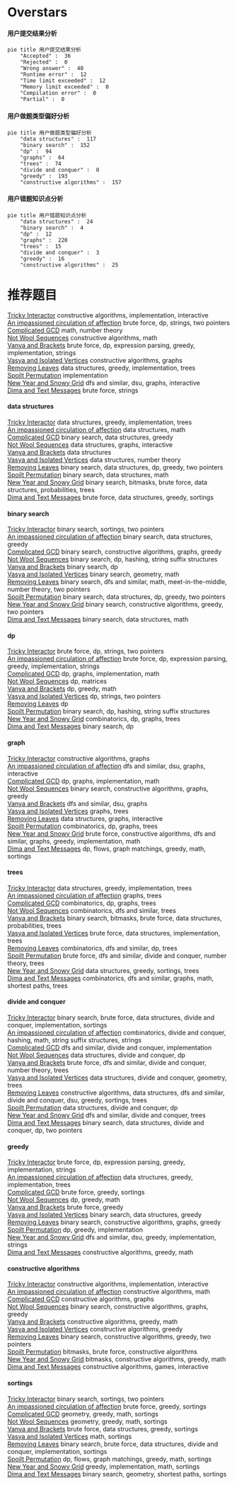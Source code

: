 # Overstars
<!-- tabs:start -->
#### **用户提交结果分析**

```mermaid
pie title 用户提交结果分析
    "Accepted" :  36
    "Rejected" :  0
    "Wrong answer" :  40
    "Runtime error" :  12
    "Time limit exceeded" :  12
    "Memory limit exceeded" :  0
    "Compilation error" :  0
    "Partial" :  0
```
#### **用户做题类型偏好分析**

```mermaid
pie title 用户做题类型偏好分析
    "data structures" :  117
    "binary search" :  152
    "dp" :  94
    "graphs" :  64
    "trees" :  74
    "divide and conquer" :  0
    "greedy" :  193
    "constructive algorithms" :  157
```
#### **用户错题知识点分析**

```mermaid
pie title 用户错题知识点分析
    "data structures" :  24
    "binary search" :  4
    "dp" :  12
    "graphs" :  220
    "trees" :  15
    "divide and conquer" :  3
    "greedy" :  16
    "constructive algorithms" :  25
```
<!-- tabs:end -->
# 推荐题目
[Tricky Interactor](http://codeforces.com/problemset/problem/1081/F)		constructive algorithms,
                        implementation,
                        interactive		  
[An impassioned circulation of affection](http://codeforces.com/problemset/problem/814/C)		brute force,
                        dp,
                        strings,
                        two pointers		  
[Complicated GCD](http://codeforces.com/problemset/problem/664/A)		math,
                        number theory		  
[Not Wool Sequences](http://codeforces.com/problemset/problem/238/A)		constructive algorithms,
                        math		  
[Vanya and Brackets](http://codeforces.com/problemset/problem/552/E)		brute force,
                        dp,
                        expression parsing,
                        greedy,
                        implementation,
                        strings		  
[Vasya and Isolated Vertices](http://codeforces.com/problemset/problem/1065/B)		constructive algorithms,
                        graphs		  
[Removing Leaves](http://codeforces.com/problemset/problem/1385/F)		data structures,
                        greedy,
                        implementation,
                        trees		  
[Spoilt Permutation](http://codeforces.com/problemset/problem/56/B)		implementation		  
[New Year and Snowy Grid](http://codeforces.com/problemset/problem/750/H)		dfs and similar,
                        dsu,
                        graphs,
                        interactive		  
[Dima and Text Messages](http://codeforces.com/problemset/problem/358/B)		brute force,
                        strings		  
<!-- tabs:start -->
#### **data structures**
[Tricky Interactor](http://codeforces.com/problemset/problem/1385/F)		data structures,
                        greedy,
                        implementation,
                        trees		  
[An impassioned circulation of affection](http://codeforces.com/problemset/problem/701/B)		data structures,
                        math		  
[Complicated GCD](http://codeforces.com/problemset/problem/1251/E2)		binary search,
                        data structures,
                        greedy		  
[Not Wool Sequences](http://codeforces.com/problemset/problem/1499/G)		data structures,
                        graphs,
                        interactive		  
[Vanya and Brackets](http://codeforces.com/problemset/problem/575/I)		data structures		  
[Vasya and Isolated Vertices](http://codeforces.com/problemset/problem/914/D)		data structures,
                        number theory		  
[Removing Leaves](http://codeforces.com/problemset/problem/1492/C)		binary search,
                        data structures,
                        dp,
                        greedy,
                        two pointers		  
[Spoilt Permutation](http://codeforces.com/problemset/problem/1490/G)		binary search,
                        data structures,
                        math		  
[New Year and Snowy Grid](http://codeforces.com/problemset/problem/1479/D)		binary search,
                        bitmasks,
                        brute force,
                        data structures,
                        probabilities,
                        trees		  
[Dima and Text Messages](http://codeforces.com/problemset/problem/1497/A)		brute force,
                        data structures,
                        greedy,
                        sortings		  
#### **binary search**
[Tricky Interactor](http://codeforces.com/problemset/problem/1166/C)		binary search,
                        sortings,
                        two pointers		  
[An impassioned circulation of affection](http://codeforces.com/problemset/problem/1251/E2)		binary search,
                        data structures,
                        greedy		  
[Complicated GCD](http://codeforces.com/problemset/problem/232/A)		binary search,
                        constructive algorithms,
                        graphs,
                        greedy		  
[Not Wool Sequences](http://codeforces.com/problemset/problem/822/E)		binary search,
                        dp,
                        hashing,
                        string suffix structures		  
[Vanya and Brackets](https://codeforces.com/contest/1247/problem/E)		binary search,
                        dp		  
[Vasya and Isolated Vertices](http://codeforces.com/problemset/problem/1100/C)		binary search,
                        geometry,
                        math		  
[Removing Leaves](http://codeforces.com/problemset/problem/912/E)		binary search,
                        dfs and similar,
                        math,
                        meet-in-the-middle,
                        number theory,
                        two pointers		  
[Spoilt Permutation](http://codeforces.com/problemset/problem/1492/C)		binary search,
                        data structures,
                        dp,
                        greedy,
                        two pointers		  
[New Year and Snowy Grid](http://codeforces.com/problemset/problem/1463/D)		binary search,
                        constructive algorithms,
                        greedy,
                        two pointers		  
[Dima and Text Messages](http://codeforces.com/problemset/problem/1490/G)		binary search,
                        data structures,
                        math		  
#### **dp**
[Tricky Interactor](http://codeforces.com/problemset/problem/814/C)		brute force,
                        dp,
                        strings,
                        two pointers		  
[An impassioned circulation of affection](http://codeforces.com/problemset/problem/552/E)		brute force,
                        dp,
                        expression parsing,
                        greedy,
                        implementation,
                        strings		  
[Complicated GCD](http://codeforces.com/problemset/problem/704/C)		dp,
                        graphs,
                        implementation,
                        math		  
[Not Wool Sequences](http://codeforces.com/problemset/problem/225/C)		dp,
                        matrices		  
[Vanya and Brackets](http://codeforces.com/problemset/problem/1040/B)		dp,
                        greedy,
                        math		  
[Vasya and Isolated Vertices](http://codeforces.com/problemset/problem/386/C)		dp,
                        strings,
                        two pointers		  
[Removing Leaves](http://codeforces.com/problemset/problem/180/C)		dp		  
[Spoilt Permutation](http://codeforces.com/problemset/problem/822/E)		binary search,
                        dp,
                        hashing,
                        string suffix structures		  
[New Year and Snowy Grid](http://codeforces.com/problemset/problem/830/D)		combinatorics,
                        dp,
                        graphs,
                        trees		  
[Dima and Text Messages](https://codeforces.com/contest/1247/problem/E)		binary search,
                        dp		  
#### **graph**
[Tricky Interactor](http://codeforces.com/problemset/problem/1065/B)		constructive algorithms,
                        graphs		  
[An impassioned circulation of affection](http://codeforces.com/problemset/problem/750/H)		dfs and similar,
                        dsu,
                        graphs,
                        interactive		  
[Complicated GCD](http://codeforces.com/problemset/problem/704/C)		dp,
                        graphs,
                        implementation,
                        math		  
[Not Wool Sequences](http://codeforces.com/problemset/problem/232/A)		binary search,
                        constructive algorithms,
                        graphs,
                        greedy		  
[Vanya and Brackets](http://codeforces.com/problemset/problem/1167/C)		dfs and similar,
                        dsu,
                        graphs		  
[Vasya and Isolated Vertices](http://codeforces.com/problemset/problem/1184/E1)		graphs,
                        trees		  
[Removing Leaves](http://codeforces.com/problemset/problem/1499/G)		data structures,
                        graphs,
                        interactive		  
[Spoilt Permutation](http://codeforces.com/problemset/problem/830/D)		combinatorics,
                        dp,
                        graphs,
                        trees		  
[New Year and Snowy Grid](http://codeforces.com/problemset/problem/1487/C)		brute force,
                        constructive algorithms,
                        dfs and similar,
                        graphs,
                        greedy,
                        implementation,
                        math		  
[Dima and Text Messages](http://codeforces.com/problemset/problem/1437/C)		dp,
                        flows,
                        graph matchings,
                        greedy,
                        math,
                        sortings		  
#### **trees**
[Tricky Interactor](http://codeforces.com/problemset/problem/1385/F)		data structures,
                        greedy,
                        implementation,
                        trees		  
[An impassioned circulation of affection](http://codeforces.com/problemset/problem/1184/E1)		graphs,
                        trees		  
[Complicated GCD](http://codeforces.com/problemset/problem/830/D)		combinatorics,
                        dp,
                        graphs,
                        trees		  
[Not Wool Sequences](http://codeforces.com/problemset/problem/288/D)		combinatorics,
                        dfs and similar,
                        trees		  
[Vanya and Brackets](http://codeforces.com/problemset/problem/1479/D)		binary search,
                        bitmasks,
                        brute force,
                        data structures,
                        probabilities,
                        trees		  
[Vasya and Isolated Vertices](http://codeforces.com/problemset/problem/1511/C)		brute force,
                        data structures,
                        implementation,
                        trees		  
[Removing Leaves](http://codeforces.com/problemset/problem/1499/F)		combinatorics,
                        dfs and similar,
                        dp,
                        trees		  
[Spoilt Permutation](http://codeforces.com/problemset/problem/1491/E)		brute force,
                        dfs and similar,
                        divide and conquer,
                        number theory,
                        trees		  
[New Year and Snowy Grid](http://codeforces.com/problemset/problem/1466/D)		data structures,
                        greedy,
                        sortings,
                        trees		  
[Dima and Text Messages](http://codeforces.com/problemset/problem/1495/D)		combinatorics,
                        dfs and similar,
                        graphs,
                        math,
                        shortest paths,
                        trees		  
#### **divide and conquer**
[Tricky Interactor](http://codeforces.com/problemset/problem/1461/D)		binary search,
                        brute force,
                        data structures,
                        divide and conquer,
                        implementation,
                        sortings		  
[An impassioned circulation of affection](http://codeforces.com/problemset/problem/1466/G)		combinatorics,
                        divide and conquer,
                        hashing,
                        math,
                        string suffix structures,
                        strings		  
[Complicated GCD](http://codeforces.com/problemset/problem/1490/D)		dfs and similar,
                        divide and conquer,
                        implementation		  
[Not Wool Sequences](https://codeforces.com/contest/1483/problem/C)		data structures,
                        divide and conquer,
                        dp		  
[Vanya and Brackets](http://codeforces.com/problemset/problem/1491/E)		brute force,
                        dfs and similar,
                        divide and conquer,
                        number theory,
                        trees		  
[Vasya and Isolated Vertices](http://codeforces.com/problemset/problem/1303/G)		data structures,
                        divide and conquer,
                        geometry,
                        trees		  
[Removing Leaves](http://codeforces.com/problemset/problem/1494/D)		constructive algorithms,
                        data structures,
                        dfs and similar,
                        divide and conquer,
                        dsu,
                        greedy,
                        sortings,
                        trees		  
[Spoilt Permutation](http://codeforces.com/problemset/problem/1482/E)		data structures,
                        divide and conquer,
                        dp		  
[New Year and Snowy Grid](http://codeforces.com/problemset/problem/566/C)		dfs and similar,
                        divide and conquer,
                        trees		  
[Dima and Text Messages](http://codeforces.com/problemset/problem/1428/F)		binary search,
                        data structures,
                        divide and conquer,
                        dp,
                        two pointers		  
#### **greedy**
[Tricky Interactor](http://codeforces.com/problemset/problem/552/E)		brute force,
                        dp,
                        expression parsing,
                        greedy,
                        implementation,
                        strings		  
[An impassioned circulation of affection](http://codeforces.com/problemset/problem/1385/F)		data structures,
                        greedy,
                        implementation,
                        trees		  
[Complicated GCD](http://codeforces.com/problemset/problem/912/C)		brute force,
                        greedy,
                        sortings		  
[Not Wool Sequences](http://codeforces.com/problemset/problem/1040/B)		dp,
                        greedy,
                        math		  
[Vanya and Brackets](http://codeforces.com/problemset/problem/578/B)		brute force,
                        greedy		  
[Vasya and Isolated Vertices](http://codeforces.com/problemset/problem/1251/E2)		binary search,
                        data structures,
                        greedy		  
[Removing Leaves](http://codeforces.com/problemset/problem/232/A)		binary search,
                        constructive algorithms,
                        graphs,
                        greedy		  
[Spoilt Permutation](https://codeforces.com/contest/1397/problem/E)		dp,
                        greedy,
                        implementation		  
[New Year and Snowy Grid](http://codeforces.com/problemset/problem/1332/C)		dfs and similar,
                        dsu,
                        greedy,
                        implementation,
                        strings		  
[Dima and Text Messages](http://codeforces.com/problemset/problem/1353/A)		constructive algorithms,
                        greedy,
                        math		  
#### **constructive algorithms**
[Tricky Interactor](http://codeforces.com/problemset/problem/1081/F)		constructive algorithms,
                        implementation,
                        interactive		  
[An impassioned circulation of affection](http://codeforces.com/problemset/problem/238/A)		constructive algorithms,
                        math		  
[Complicated GCD](http://codeforces.com/problemset/problem/1065/B)		constructive algorithms,
                        graphs		  
[Not Wool Sequences](http://codeforces.com/problemset/problem/232/A)		binary search,
                        constructive algorithms,
                        graphs,
                        greedy		  
[Vanya and Brackets](http://codeforces.com/problemset/problem/1353/A)		constructive algorithms,
                        greedy,
                        math		  
[Vasya and Isolated Vertices](http://codeforces.com/problemset/problem/1493/A)		constructive algorithms,
                        greedy		  
[Removing Leaves](http://codeforces.com/problemset/problem/1463/D)		binary search,
                        constructive algorithms,
                        greedy,
                        two pointers		  
[Spoilt Permutation](https://codeforces.com/contest/1456/problem/B)		bitmasks,
                        brute force,
                        constructive algorithms		  
[New Year and Snowy Grid](http://codeforces.com/problemset/problem/1492/D)		bitmasks,
                        constructive algorithms,
                        greedy,
                        math		  
[Dima and Text Messages](https://codeforces.com/contest/1504/problem/D)		constructive algorithms,
                        games,
                        interactive		  
#### **sortings**
[Tricky Interactor](http://codeforces.com/problemset/problem/1166/C)		binary search,
                        sortings,
                        two pointers		  
[An impassioned circulation of affection](http://codeforces.com/problemset/problem/912/C)		brute force,
                        greedy,
                        sortings		  
[Complicated GCD](https://codeforces.com/contest/1496/problem/C)		geometry,
                        greedy,
                        math,
                        sortings		  
[Not Wool Sequences](http://codeforces.com/problemset/problem/1495/A)		geometry,
                        greedy,
                        math,
                        sortings		  
[Vanya and Brackets](http://codeforces.com/problemset/problem/1497/A)		brute force,
                        data structures,
                        greedy,
                        sortings		  
[Vasya and Isolated Vertices](http://codeforces.com/problemset/problem/1427/A)		math,
                        sortings		  
[Removing Leaves](http://codeforces.com/problemset/problem/1461/D)		binary search,
                        brute force,
                        data structures,
                        divide and conquer,
                        implementation,
                        sortings		  
[Spoilt Permutation](http://codeforces.com/problemset/problem/1437/C)		dp,
                        flows,
                        graph matchings,
                        greedy,
                        math,
                        sortings		  
[New Year and Snowy Grid](http://codeforces.com/problemset/problem/1473/A)		greedy,
                        implementation,
                        math,
                        sortings		  
[Dima and Text Messages](http://codeforces.com/problemset/problem/1486/B)		binary search,
                        geometry,
                        shortest paths,
                        sortings		  
<!-- tabs:end -->
